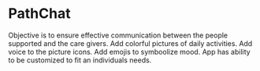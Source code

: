 # PathChat
Objective is to ensure effective communication between the people supported and the care givers. 
Add colorful pictures of daily activities.
Add voice to the picture icons.
Add emojis to symboolize mood.
App has ability to be customized to fit an individuals needs.
